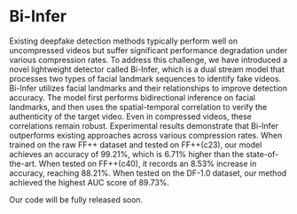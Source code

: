 # Bi-Infer
Existing deepfake detection methods typically perform well on uncompressed videos but suffer significant performance degradation under various compression rates. To address this challenge, we have introduced a novel lightweight detector called Bi-Infer, which is a dual stream model that processes two types of facial landmark sequences to identify fake videos. Bi-Infer utilizes facial landmarks and their relationships to improve detection accuracy. The model first performs bidirectional inference on facial landmarks, and then uses the spatial-temporal correlation to verify the authenticity of the target video. Even in compressed videos, these correlations remain robust. Experimental results demonstrate that Bi-Infer outperforms existing approaches across various compression rates. When trained on the raw FF++ dataset and tested on FF++(c23), our model achieves an accuracy of 99.21\%, which is 6.71\% higher than the state-of-the-art. When tested on FF++(c40), it records an 8.53\% increase in accuracy, reaching 88.21\%. When tested on the DF-1.0 dataset, our method achieved the highest AUC score of 89.73\%.

Our code will be fully released soon.
